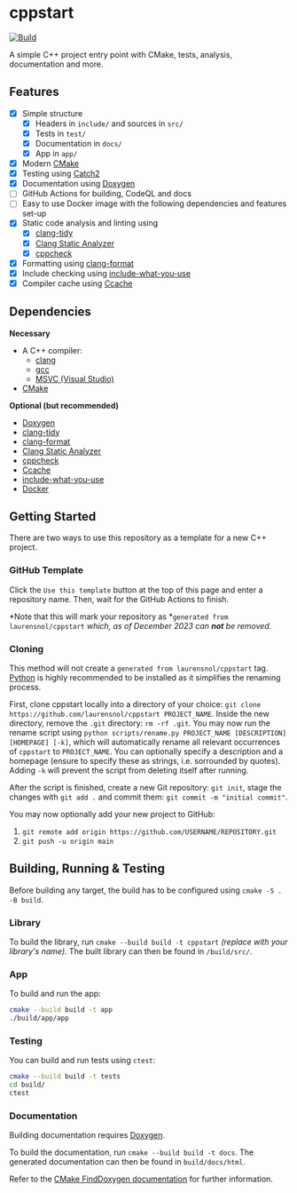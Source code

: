 # cppstart

[![Build](https://github.com/laurensnol/cppstart/actions/workflows/build.yml/badge.svg)](https://github.com/laurensnol/cppstart/actions/workflows/build.yml)

A simple C++ project entry point with CMake, tests, analysis, documentation and more.

## Features

- [x] Simple structure
  - [x] Headers in `include/` and sources in `src/`
  - [x] Tests in `test/`
  - [x] Documentation in `docs/`
  - [x] App in `app/`
- [x] Modern [CMake](https://cmake.org/)
- [x] Testing using [Catch2](https://github.com/catchorg/Catch2)
- [x] Documentation using [Doxygen](https://doxygen.nl/)
- [ ] GitHub Actions for building, CodeQL and docs
- [ ] Easy to use Docker image with the following dependencies and features
set-up
- [x] Static code analysis and linting using
  - [x] [clang-tidy](https://clang.llvm.org/extra/clang-tidy/)
  - [x] [Clang Static Analyzer](https://clang-analyzer.llvm.org/)
  - [x] [cppcheck](https://cppcheck.sourceforge.io/)
- [x] Formatting using [clang-format](https://clang.llvm.org/docs/ClangFormat.html)
- [x] Include checking using [include-what-you-use](https://include-what-you-use.org/)
- [x] Compiler cache using [Ccache](https://ccache.dev/)

## Dependencies

**Necessary**

- A C++ compiler:
  - [clang](https://clang.llvm.org/)
  - [gcc](https://gcc.gnu.org/)
  - [MSVC (Visual Studio)](https://visualstudio.microsoft.com/)
- [CMake](https://cmake.org/)

**Optional (but recommended)**

- [Doxygen](https://doxygen.nl/)
- [clang-tidy](https://clang.llvm.org/extra/clang-tidy/)
- [clang-format](https://clang.llvm.org/docs/ClangFormat.html)
- [Clang Static Analyzer](https://clang-analyzer.llvm.org/)
- [cppcheck](https://cppcheck.sourceforge.io/)
- [Ccache](https://ccache.dev/)
- [include-what-you-use](https://include-what-you-use.org/)
- [Docker](https://www.docker.com/)

## Getting Started

There are two ways to use this repository as a template for a new C++ project.

### GitHub Template

Click the `Use this template` button at the top of this page and enter a
repository name. Then, wait for the GitHub Actions to finish.

*Note that this will mark your repository as *`generated from laurensnol/cppstart`
*which, as of December 2023 can **not** be removed.*

### Cloning

This method will not create a `generated from laurensnol/cppstart` tag.
[Python](https://www.python.org/) is highly recommended to be installed as it
simplifies the renaming process.

First, clone cppstart locally into a directory of your choice:
`git clone https://github.com/laurensnol/cppstart PROJECT_NAME`. Inside the new
directory, remove the `.git` directory: `rm -rf .git`. You may now run the
rename script using
`python scripts/rename.py PROJECT_NAME [DESCRIPTION] [HOMEPAGE] [-k]`, which
will automatically rename all relevant occurrences of `cppstart` to
`PROJECT_NAME`. You can optionally specify a description and a homepage (ensure
to specify these as strings, i.e. sorrounded by quotes). Adding `-k` will
prevent the script from deleting itself after running.

After the script is finished, create a new Git repository: `git init`, stage the
changes with `git add .` and commit them: `git commit -m "initial commit"`.

You may now optionally add your new project to GitHub:

1. `git remote add origin https://github.com/USERNAME/REPOSITORY.git`
2. `git push -u origin main`

## Building, Running & Testing

Before building any target, the build has to be configured using
`cmake -S . -B build`.

### Library

To build the library, run `cmake --build build -t cppstart` *(replace with your
library's name)*. The built library can then be found in `/build/src/`.

### App

To build and run the app:

```sh
cmake --build build -t app
./build/app/app
```

### Testing

You can build and run tests using `ctest`:

```sh
cmake --build build -t tests
cd build/
ctest
```

### Documentation

Building documentation requires [Doxygen](https://doxygen.nl/).

To build the documentation, run `cmake --build build -t docs`. The generated
documentation can then be found in `build/docs/html`.

Refer to the [CMake FindDoxygen documentation](https://cmake.org/cmake/help/latest/module/FindDoxygen.html)
for further information.
